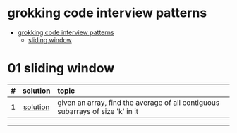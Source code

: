 # grokking code interview patterns

- [grokking code interview patterns](#grokking-code-interview-patterns)
  - [sliding window](#01-sliding-window)

# 01 sliding window
#|solution|topic
:-:|:-:|:--
1|[solution](./01_sliding_window/src/main/java/solutions/AverageOfSubarrayOfSizeK.java)|given an array, find the average of all contiguous subarrays of size 'k' in it
<hr/>


